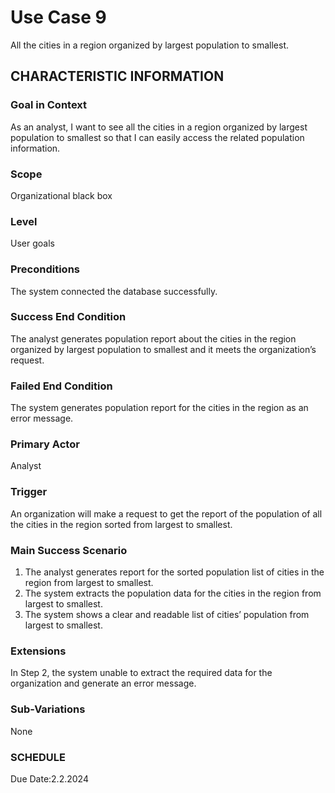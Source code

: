 # Use Case 9
All the cities in a region organized by largest population to smallest.
## CHARACTERISTIC INFORMATION
### Goal in Context
As an analyst, I want to see all the cities in a region organized by largest population to smallest so that I can easily access the related population information.
### Scope
Organizational black box
### Level
User goals
### Preconditions
The system connected the database successfully.
### Success End Condition
The analyst generates population report about the cities in the region organized by largest population to smallest and it meets the organization’s request.
### Failed End Condition
The system generates population report for the cities in the region as an error message.
### Primary Actor
Analyst
### Trigger
An organization will make a request to get the report of the population of all the cities in the region sorted from largest to smallest.
### Main Success Scenario
1.  The analyst generates report for the sorted population list of cities in the region from largest to smallest.
2.  The system extracts the population data for the cities in the region from largest to smallest.
3.  The system shows a clear and readable list of cities’ population from largest to smallest.
### Extensions
In Step 2, the system unable to extract the required data for the organization and generate an error message.
### Sub-Variations
None
### SCHEDULE
Due Date:2.2.2024
